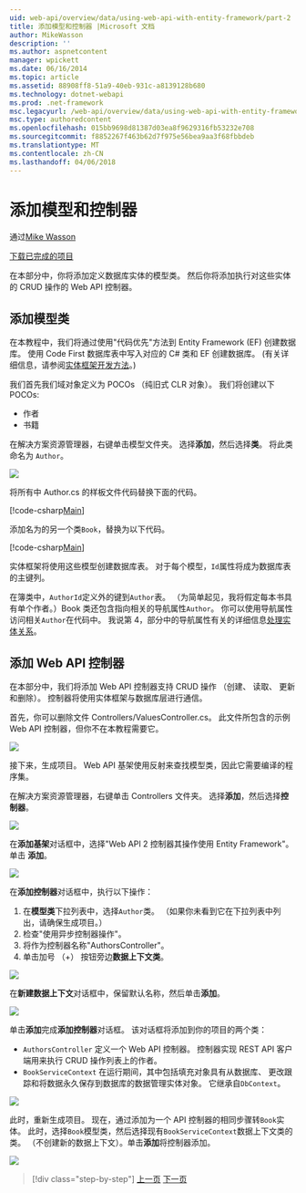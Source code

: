 ```yaml
---
uid: web-api/overview/data/using-web-api-with-entity-framework/part-2
title: 添加模型和控制器 |Microsoft 文档
author: MikeWasson
description: ''
ms.author: aspnetcontent
manager: wpickett
ms.date: 06/16/2014
ms.topic: article
ms.assetid: 88908ff8-51a9-40eb-931c-a8139128b680
ms.technology: dotnet-webapi
ms.prod: .net-framework
msc.legacyurl: /web-api/overview/data/using-web-api-with-entity-framework/part-2
msc.type: authoredcontent
ms.openlocfilehash: 015bb9698d81387d03ea8f9629316fb53232e708
ms.sourcegitcommit: f8852267f463b62d7f975e56bea9aa3f68fbbdeb
ms.translationtype: MT
ms.contentlocale: zh-CN
ms.lasthandoff: 04/06/2018
---
```

<a name="add-models-and-controllers"></a>添加模型和控制器
====================
通过[Mike Wasson](https://github.com/MikeWasson)

[下载已完成的项目](https://github.com/MikeWasson/BookService)

在本部分中，你将添加定义数据库实体的模型类。 然后你将添加执行对这些实体的 CRUD 操作的 Web API 控制器。

## <a name="add-model-classes"></a>添加模型类

在本教程中，我们将通过使用"代码优先"方法到 Entity Framework (EF) 创建数据库。 使用 Code First 数据库表中写入对应的 C# 类和 EF 创建数据库。 (有关详细信息，请参阅[实体框架开发方法](https://msdn.microsoft.com/library/ms178359%28v=vs.110%29.aspx#dbfmfcf)。)

我们首先我们域对象定义为 POCOs （纯旧式 CLR 对象）。 我们将创建以下 POCOs:

- 作者
- 书籍

在解决方案资源管理器，右键单击模型文件夹。 选择**添加**，然后选择**类**。 将此类命名为 `Author`。

![](part-2/_static/image1.png)

将所有中 Author.cs 的样板文件代码替换下面的代码。

[!code-csharp[Main](part-2/samples/sample1.cs)]

添加名为的另一个类`Book`，替换为以下代码。

[!code-csharp[Main](part-2/samples/sample2.cs)]

实体框架将使用这些模型创建数据库表。 对于每个模型，`Id`属性将成为数据库表的主键列。

在簿类中，`AuthorId`定义外的键到`Author`表。 （为简单起见，我将假定每本书具有单个作者。）Book 类还包含指向相关的导航属性`Author`。 你可以使用导航属性访问相关`Author`在代码中。 我说第 4，部分中的导航属性有关的详细信息[处理实体关系](part-4.md)。

## <a name="add-web-api-controllers"></a>添加 Web API 控制器

在本部分中，我们将添加 Web API 控制器支持 CRUD 操作 （创建、 读取、 更新和删除）。 控制器将使用实体框架与数据库层进行通信。

首先，你可以删除文件 Controllers/ValuesController.cs。 此文件所包含的示例 Web API 控制器，但你不在本教程需要它。

![](part-2/_static/image2.png)

接下来，生成项目。 Web API 基架使用反射来查找模型类，因此它需要编译的程序集。

在解决方案资源管理器，右键单击 Controllers 文件夹。 选择**添加**，然后选择**控制器**。

![](part-2/_static/image3.png)

在**添加基架**对话框中，选择"Web API 2 控制器其操作使用 Entity Framework"。 单击 **添加**。

![](part-2/_static/image4.png)

在**添加控制器**对话框中，执行以下操作：

1. 在**模型类**下拉列表中，选择`Author`类。 （如果你未看到它在下拉列表中列出，请确保生成项目。）
2. 检查"使用异步控制器操作"。
3. 将作为控制器名称&quot;AuthorsController&quot;。
4. 单击加号 （+） 按钮旁边**数据上下文类**。

![](part-2/_static/image5.png)

在**新建数据上下文**对话框中，保留默认名称，然后单击**添加**。

![](part-2/_static/image6.png)

单击**添加**完成**添加控制器**对话框。 该对话框将添加到你的项目的两个类：

- `AuthorsController` 定义一个 Web API 控制器。 控制器实现 REST API 客户端用来执行 CRUD 操作列表上的作者。
- `BookServiceContext` 在运行期间，其中包括填充对象具有从数据库、 更改跟踪和将数据永久保存到数据库的数据管理实体对象。 它继承自`DbContext`。

![](part-2/_static/image7.png)

此时，重新生成项目。 现在，通过添加为一个 API 控制器的相同步骤转`Book`实体。 此时，选择`Book`模型类，然后选择现有`BookServiceContext`数据上下文类的类。 （不创建新的数据上下文）。单击**添加**将控制器添加。

![](part-2/_static/image8.png)

> [!div class="step-by-step"]
> [上一页](part-1.md)
> [下一页](part-3.md)
